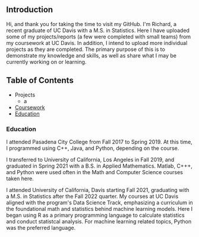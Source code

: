 ## Introduction

Hi, and thank you for taking the time to visit my GitHub. I'm Richard, a recent graduate of UC Davis with a M.S. in Statistics. Here I have uploaded some of my projects/reports (a few were completed with small teams) from my coursework at UC Davis. In addition, I intend to upload more individual projects as they are completed. The primary purpose of this is to demonstrate my knowledge and skills, as well as share what I may be currently working on or learning. 

## Table of Contents

- Projects
  - a
- [Coursework](https://github.com/rly758/Coursework)
- [Education](#Education)

### Education

I attended Pasadena City College from Fall 2017 to Spring 2019. At this time, I programmed using C++, Java, and Python, depending on the course. 

I transferred to University of California, Los Angeles in Fall 2019, and graduated in Spring 2021 with a B.S. in Applied Mathematics. Matlab, C+++, and Python were used often in the Math and Computer Science courses taken here. 

I attended University of California, Davis starting Fall 2021, graduating with a M.S. in Statistics after the Fall 2022 quarter. My courses at UC Davis aligned with the program's Data Science Track, emphasizing a curriculum in the foundational math and statistics behind machine learning models. Here I began using R as a primary programming language to calculate statistics and conduct statistcal analysis. For machine learning related topics, Python was the preferred language. 



<!--
**rly758/rly758** is a ✨ _special_ ✨ repository because its `README.md` (this file) appears on your GitHub profile.

Here are some ideas to get you started:

- 🔭 I’m currently working on ...
- 🌱 I’m currently learning ...
- 👯 I’m looking to collaborate on ...
- 🤔 I’m looking for help with ...
- 💬 Ask me about ...
- 📫 How to reach me: ...
- 😄 Pronouns: ...
- ⚡ Fun fact: ...
-->

